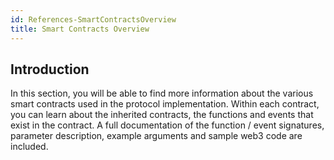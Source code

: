 ```yaml
---
id: References-SmartContractsOverview
title: Smart Contracts Overview
---
```

## Introduction
In this section, you will be able to find more information about the various smart contracts used in the protocol implementation. Within each contract, you can learn about the inherited contracts, the functions and events that exist in the contract. A full documentation of the function / event signatures, parameter description, example arguments and sample web3 code are included.
